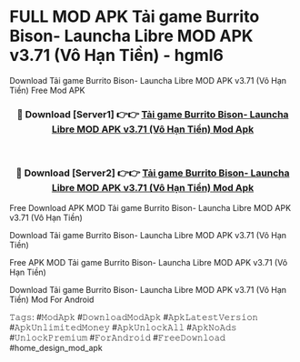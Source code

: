 # FULL MOD APK Tải game Burrito Bison- Launcha Libre MOD APK v3.71 (Vô Hạn Tiền) - hgml6
Download Tải game Burrito Bison- Launcha Libre MOD APK v3.71 (Vô Hạn Tiền) Free Mod APK

<div align="center">
<h3>🔴 Download [Server1] 👉👉 <a href="https://apk-comot.site?title=Tải_game_Burrito_Bison-_Launcha_Libre_MOD_APK_v3.71_(Vô_Hạn_Tiền)">Tải game Burrito Bison- Launcha Libre MOD APK v3.71 (Vô Hạn Tiền) Mod Apk</a></h3><br>

<h3>🔴 Download [Server2] 👉👉 <a href="https://apk-comot.site?title=Tải_game_Burrito_Bison-_Launcha_Libre_MOD_APK_v3.71_(Vô_Hạn_Tiền)">Tải game Burrito Bison- Launcha Libre MOD APK v3.71 (Vô Hạn Tiền) Mod Apk</a></h3>
</div>


Free Download APK MOD Tải game Burrito Bison- Launcha Libre MOD APK v3.71 (Vô Hạn Tiền)

Download Tải game Burrito Bison- Launcha Libre MOD APK v3.71 (Vô Hạn Tiền) 

Free APK MOD Tải game Burrito Bison- Launcha Libre MOD APK v3.71 (Vô Hạn Tiền) 

Download Tải game Burrito Bison- Launcha Libre MOD APK v3.71 (Vô Hạn Tiền) Mod For Android

𝚃𝚊𝚐𝚜: #𝙼𝚘𝚍𝙰𝚙𝚔 #𝙳𝚘𝚠𝚗𝚕𝚘𝚊𝚍𝙼𝚘𝚍𝙰𝚙𝚔 #𝙰𝚙𝚔𝙻𝚊𝚝𝚎𝚜𝚝𝚅𝚎𝚛𝚜𝚒𝚘𝚗 #𝙰𝚙𝚔𝚄𝚗𝚕𝚒𝚖𝚒𝚝𝚎𝚍𝙼𝚘𝚗𝚎𝚢 #𝙰𝚙𝚔𝚄𝚗𝚕𝚘𝚌𝚔𝙰𝚕𝚕 #𝙰𝚙𝚔𝙽𝚘𝙰𝚍𝚜 #𝚄𝚗𝚕𝚘𝚌𝚔𝙿𝚛𝚎𝚖𝚒𝚞𝚖 #𝙵𝚘𝚛𝙰𝚗𝚍𝚛𝚘𝚒𝚍 #𝙵𝚛𝚎𝚎𝙳𝚘𝚠𝚗𝚕𝚘𝚊𝚍 #home_design_mod_apk